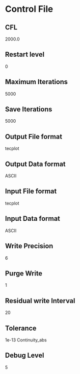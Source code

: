 
Control File
===========
## CFL
2000.0

## Restart level
0

## Maximum Iterations
5000

## Save Iterations
5000

## Output File format
tecplot

## Output Data format
ASCII

## Input File format
tecplot

## Input Data format
ASCII

## Write Precision
6

## Purge Write
1

## Residual write Interval
20

## Tolerance
1e-13 Continuity_abs

## Debug Level
5

